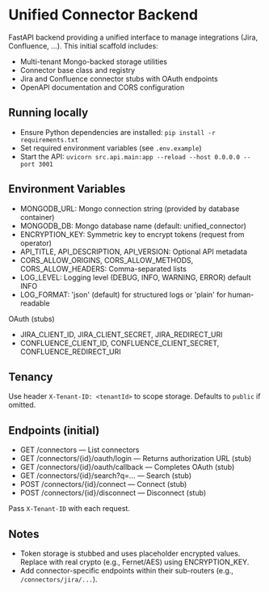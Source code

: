 # Unified Connector Backend

FastAPI backend providing a unified interface to manage integrations (Jira, Confluence, ...). This initial scaffold includes:
- Multi-tenant Mongo-backed storage utilities
- Connector base class and registry
- Jira and Confluence connector stubs with OAuth endpoints
- OpenAPI documentation and CORS configuration

## Running locally

- Ensure Python dependencies are installed: `pip install -r requirements.txt`
- Set required environment variables (see `.env.example`)
- Start the API: `uvicorn src.api.main:app --reload --host 0.0.0.0 --port 3001`

## Environment Variables

- MONGODB_URL: Mongo connection string (provided by database container)
- MONGODB_DB: Mongo database name (default: unified_connector)
- ENCRYPTION_KEY: Symmetric key to encrypt tokens (request from operator)
- API_TITLE, API_DESCRIPTION, API_VERSION: Optional API metadata
- CORS_ALLOW_ORIGINS, CORS_ALLOW_METHODS, CORS_ALLOW_HEADERS: Comma-separated lists
- LOG_LEVEL: Logging level (DEBUG, INFO, WARNING, ERROR) default INFO
- LOG_FORMAT: 'json' (default) for structured logs or 'plain' for human-readable

OAuth (stubs)
- JIRA_CLIENT_ID, JIRA_CLIENT_SECRET, JIRA_REDIRECT_URI
- CONFLUENCE_CLIENT_ID, CONFLUENCE_CLIENT_SECRET, CONFLUENCE_REDIRECT_URI

## Tenancy

Use header `X-Tenant-ID: <tenantId>` to scope storage. Defaults to `public` if omitted.

## Endpoints (initial)

- GET /connectors — List connectors
- GET /connectors/{id}/oauth/login — Returns authorization URL (stub)
- GET /connectors/{id}/oauth/callback — Completes OAuth (stub)
- GET /connectors/{id}/search?q=... — Search (stub)
- POST /connectors/{id}/connect — Connect (stub)
- POST /connectors/{id}/disconnect — Disconnect (stub)

Pass `X-Tenant-ID` with each request.

## Notes

- Token storage is stubbed and uses placeholder encrypted values. Replace with real crypto (e.g., Fernet/AES) using ENCRYPTION_KEY.
- Add connector-specific endpoints within their sub-routers (e.g., `/connectors/jira/...`).
